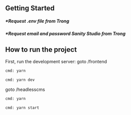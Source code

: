 ## Getting Started

##### *Request .env file from Trong
##### *Request email and password Sanity Studio from Trong

## How to run the project

First, run the development server:
goto /frontend

```bash
cmd: yarn

cmd: yarn dev
```

goto /headlesscms
```bash
cmd: yarn

cmd: yarn start
```
